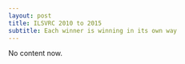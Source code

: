 ```yaml
---
layout: post
title: ILSVRC 2010 to 2015
subtitle: Each winner is winning in its own way
---
```

No content now.
